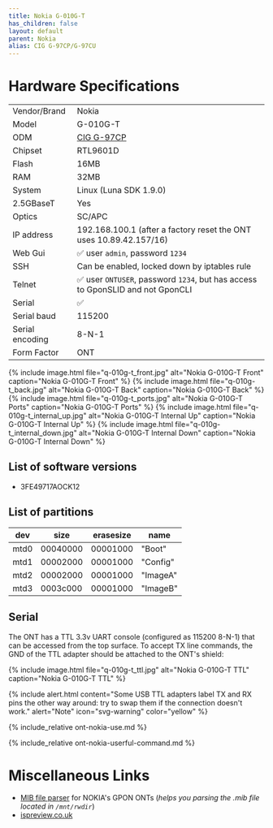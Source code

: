```yaml
---
title: Nokia G-010G-T
has_children: false
layout: default
parent: Nokia
alias: CIG G-97CP/G-97CU
---
```


# Hardware Specifications

|                 |                                                                                |
| --------------- | ------------------------------------------------------------------------------ |
| Vendor/Brand    | Nokia                                                                          |
| Model           | G-010G-T                                                                       |
| ODM             | [CIG G-97CP](/ont-cig-g-97cp)                                                  |
| Chipset         | RTL9601D                                                                       |
| Flash           | 16MB                                                                           |
| RAM             | 32MB                                                                           |
| System          | Linux (Luna SDK 1.9.0)                                                         |
| 2.5GBaseT       | Yes                                                                            |
| Optics          | SC/APC                                                                         |
| IP address      | 192.168.100.1  (after a factory reset the ONT uses 10.89.42.157/16)            |
| Web Gui         | ✅ user `admin`, password `1234`                                               |
| SSH             | Can be enabled, locked down by iptables rule                                   |
| Telnet          | ✅ user `ONTUSER`, password `1234`, but has access to GponSLID and not GponCLI |
| Serial          | ✅                                                                             |
| Serial baud     | 115200                                                                         |
| Serial encoding | 8-N-1                                                                          |
| Form Factor     | ONT                                                                            |

{% include image.html file="q-010g-t_front.jpg"  alt="Nokia G-010G-T Front" caption="Nokia G-010G-T Front" %}
{% include image.html file="q-010g-t_back.jpg"  alt="Nokia G-010G-T Back" caption="Nokia G-010G-T Back" %}
{% include image.html file="q-010g-t_ports.jpg"  alt="Nokia G-010G-T Ports" caption="Nokia G-010G-T Ports" %}
{% include image.html file="q-010g-t_internal_up.jpg"  alt="Nokia G-010G-T Internal Up" caption="Nokia G-010G-T Internal Up" %}
{% include image.html file="q-010g-t_internal_down.jpg"  alt="Nokia G-010G-T Internal Down" caption="Nokia G-010G-T Internal Down" %}

## List of software versions
- 3FE49717AOCK12 

## List of partitions

| dev  | size     | erasesize | name     |
| ---- | -------- | --------- | -------- |
| mtd0 | 00040000 | 00001000  | "Boot"   |
| mtd1 | 00002000 | 00001000  | "Config" |
| mtd2 | 00002000 | 00001000  | "ImageA" |
| mtd3 | 0003c000 | 00001000  | "ImageB" |

## Serial

The ONT has a TTL 3.3v UART console (configured as 115200 8-N-1) that can be accessed from the top surface. To accept TX line commands, the GND of the TTL adapter should be attached to the ONT's shield:

{% include image.html file="q-010g-t_ttl.jpg"  alt="Nokia G-010G-T TTL" caption="Nokia G-010G-T TTL" %}

{% include alert.html content="Some USB TTL adapters label TX and RX pins the other way around: try to swap them if the connection doesn't work." alert="Note"  icon="svg-warning" color="yellow" %}

{% include_relative ont-nokia-use.md %}

{% include_relative ont-nokia-userful-command.md %}

# Miscellaneous Links
- [MIB file parser](https://github.com/nanomad/nokia-ont-mib-parser) for NOKIA's GPON ONTs (*helps you parsing the .mib file located in `/mnt/rwdir`*)
- [ispreview.co.uk](https://www.ispreview.co.uk/index.php/2022/09/pictured-openreachs-future-2-5gbps-ont-for-fttp-broadband.html)
